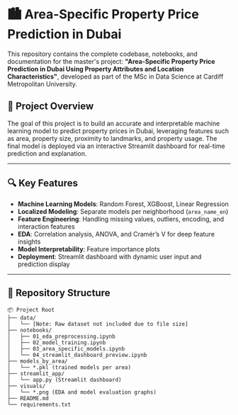 # 🏙️ Area-Specific Property Price Prediction in Dubai

This repository contains the complete codebase, notebooks, and documentation for the master's project: **"Area-Specific Property Price Prediction in Dubai Using Property Attributes and Location Characteristics"**, developed as part of the MSc in Data Science at Cardiff Metropolitan University.

## 📌 Project Overview

The goal of this project is to build an accurate and interpretable machine learning model to predict property prices in Dubai, leveraging features such as area, property size, proximity to landmarks, and property usage. The final model is deployed via an interactive Streamlit dashboard for real-time prediction and explanation.

---

## 🔍 Key Features

- **Machine Learning Models**: Random Forest, XGBoost, Linear Regression
- **Localized Modeling**: Separate models per neighborhood (`area_name_en`)
- **Feature Engineering**: Handling missing values, outliers, encoding, and interaction features
- **EDA**: Correlation analysis, ANOVA, and Cramér’s V for deep feature insights
- **Model Interpretability**: Feature importance plots
- **Deployment**: Streamlit dashboard with dynamic user input and prediction display

---

## 📁 Repository Structure

```plaintext
📦 Project Root
├── data/
│   └── [Note: Raw dataset not included due to file size]
├── notebooks/
│   ├── 01_eda_preprocessing.ipynb
│   ├── 02_model_training.ipynb
│   ├── 03_area_specific_models.ipynb
│   └── 04_streamlit_dashboard_preview.ipynb
├── models_by_area/
│   └── *.pkl (trained models per area)
├── streamlit_app/
│   └── app.py (Streamlit dashboard)
├── visuals/
│   └── *.png (EDA and model evaluation graphs)
├── README.md
└── requirements.txt
